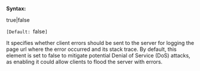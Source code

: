 **Syntax:**

<send-client-errors>true|false</send-client-errors>

`[Default: `false`]`

It specifies whether client errors should be sent to the server for
logging the page url where the error occurred and its stack trace. By
default, this element is set to false to mitigate potential Denial of
Service (DoS) attacks, as enabling it could allow clients to flood the
server with errors.
